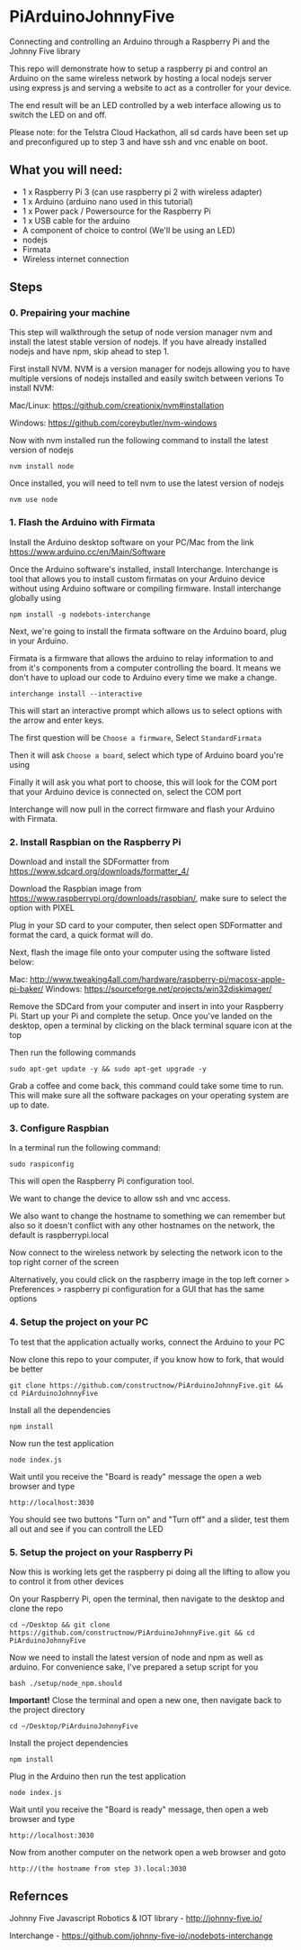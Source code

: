 # PiArduinoJohnnyFive
Connecting and controlling an Arduino through a Raspberry Pi and the Johnny Five library

This repo will demonstrate how to setup a raspberry pi and control an Arduino on the same wireless network by hosting a local nodejs server using express js and serving a website to act as a controller for your device.

The end result will be an LED controlled by a web interface allowing us to switch the LED on and off.

Please note: for the Telstra Cloud Hackathon, all sd cards have been set up and preconfigured up to step 3 and have ssh and vnc enable on boot.


## What you will need:
- 1 x Raspberry Pi 3 (can use raspberry pi 2 with wireless adapter)
- 1 x Arduino (arduino nano used in this tutorial)
- 1 x Power pack / Powersource for the Raspberry Pi
- 1 x USB cable for the arduino
- A component of choice to control (We'll be using an LED)
- nodejs
- Firmata
- Wireless internet connection



## Steps
### 0. Prepairing your machine
This step will walkthrough the setup of node version manager nvm and install the latest stable version of nodejs.
If you have already installed nodejs and have npm, skip ahead to step 1.

First install NVM. NVM is a version manager for nodejs allowing you to have multiple versions of nodejs installed and easily switch between verions
To install NVM:

Mac/Linux: https://github.com/creationix/nvm#installation

Windows: https://github.com/coreybutler/nvm-windows


Now with nvm installed run the following command to install the latest version of nodejs
```
nvm install node
```

Once installed, you will need to tell nvm to use the latest version of nodejs
```
nvm use node
```


### 1. Flash the Arduino with Firmata
Install the Arduino desktop software on your PC/Mac from the link https://www.arduino.cc/en/Main/Software

Once the Arduino software's installed, install Interchange.
Interchange is tool that allows you to install custom firmatas on your Arduino device without using Arduino software or compiling firmware.
Install interchange globally using
```
npm install -g nodebots-interchange
```
Next, we're going to install the firmata software on the Arduino board, plug in your Arduino.

Firmata is a firmware that allows the arduino to relay information to and from it's components from a computer controlling the board.
It means we don't have to upload our code to Arduino every time we make a change.

```
interchange install --interactive
```
This will start an interactive prompt which allows us to select options with the arrow and enter keys.

The first question will be `Choose a firmware`, Select `StandardFirmata`


Then it will ask `Choose a board`, select which type of Arduino board you're using


Finally it will ask you what port to choose, this will look for the COM port that your Arduino device is connected on, select the COM port

Interchange will now pull in the correct firmware and flash your Arduino with Firmata.




### 2. Install Raspbian on the Raspberry Pi

Download and install the SDFormatter from https://www.sdcard.org/downloads/formatter_4/

Download the Raspbian image from https://www.raspberrypi.org/downloads/raspbian/, make sure to select the option with PIXEL

Plug in your SD card to your computer, then select open SDFormatter and format the card, a quick format will do.

Next, flash the image file onto your computer using the software listed below:

Mac: http://www.tweaking4all.com/hardware/raspberry-pi/macosx-apple-pi-baker/
Windows: https://sourceforge.net/projects/win32diskimager/

Remove the SDCard from your computer and insert in into your Raspberry Pi.
Start up your Pi and complete the setup. Once you've landed on the desktop, open a terminal by clicking on the black terminal square icon at the top

Then run the following commands
```
sudo apt-get update -y && sudo apt-get upgrade -y
```
Grab a coffee and come back, this command could take some time to run.
This will make sure all the software packages on your operating system are up to date.


### 3. Configure Raspbian
In a terminal run the following command:
``` 
sudo raspiconfig
```
This will open the Raspberry Pi configuration tool.

We want to change the device to allow ssh and vnc access.

We also want to change the hostname to something we can remember but also so it doesn't conflict with any other hostnames on the network, the default is raspberrypi.local

Now connect to the wireless network by selecting the network icon to the top right corner of the screen

Alternatively, you could click on the raspberry image in the top left corner > Preferences > raspberry pi configuration for a GUI that has the same options

### 4. Setup the project on your PC

To test that the application actually works, connect the Arduino to your PC

Now clone this repo to your computer, if you know how to fork, that would be better
```
git clone https://github.com/constructnow/PiArduinoJohnnyFive.git && cd PiArduinoJohnnyFive 
```

Install all the dependencies
```
npm install
```


Now run the test application
```
node index.js
```

Wait until you receive the "Board is ready" message the open a web browser and type
```
http://localhost:3030
```

You should see two buttons "Turn on" and "Turn off" and a slider, test them all out and see if you can controll the LED


### 5. Setup the project on your Raspberry Pi

Now this is working lets get the raspberry pi doing all the lifting to allow you to control it from other devices

On your Raspberry Pi, open the terminal, then navigate to the desktop and clone the repo

```
cd ~/Desktop && git clone https://github.com/constructnow/PiArduinoJohnnyFive.git && cd PiArduinoJohnnyFive
```

Now we need to install the latest version of node and npm as well as arduino. For convenience sake, I've prepared a setup script for you
```
bash ./setup/node_npm.should
```


**Important!** Close the terminal and open a new one, then navigate back to the project directory
```
cd ~/Desktop/PiArduinoJohnnyFive
```

Install the project dependencies
```
npm install
```

Plug in the Arduino then run the test application
```
node index.js
```

Wait until you receive the "Board is ready" message, then open a web browser and type
```
http://localhost:3030
```

Now from another computer on the network open a web browser and goto
```
http://(the hostname from step 3).local:3030
```

## Refernces
Johnny Five Javascript Robotics & IOT library - http://johnny-five.io/

Interchange - https://github.com/johnny-five-io/¡nodebots-interchange